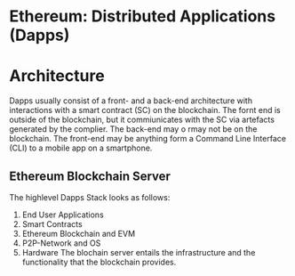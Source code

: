# Ethereum: Distributed Applications (Dapps)
# Architecture
Dapps usually consist of a front- and a back-end architecture with interactions with a smart contract (SC) on the blockchain. The fornt end is outside of the blockchain, but it commiunicates with the SC via artefacts generated by the complier. The back-end may o rmay not be on the blockchain. The front-end may be anything form a Command Line Interface (CLI) to a mobile app on a smartphone.

## Ethereum Blockchain Server
The highlevel Dapps Stack looks as follows:
1. End User Applications
2. Smart Contracts
3. Ethereum Blockchain and EVM
4. P2P-Network and OS
5. Hardware
The blochain server entails the infrastructure and the functionality that the blockchain provides.